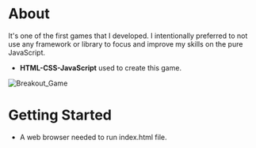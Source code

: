 # About
It's one of the first games that I developed. I intentionally preferred to not use any framework or library to focus and improve my skills on the pure JavaScript.

* **HTML-CSS-JavaScript** used to create this game.


![Breakout_Game](https://user-images.githubusercontent.com/39779689/131260779-339d9833-e72c-462d-8e51-58c589e63f88.png)
# Getting Started
* A web browser needed to run index.html file.
